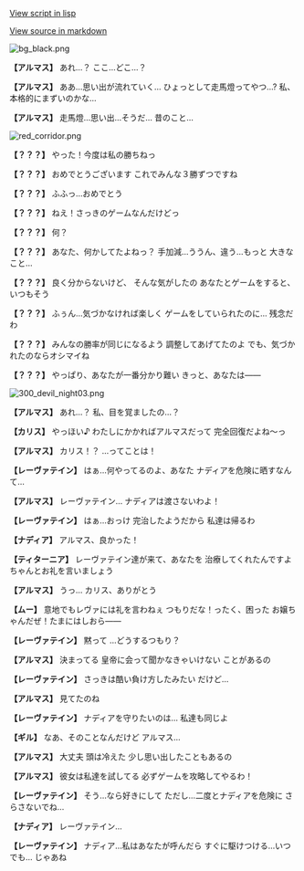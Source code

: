 [View script in lisp](../scripts/100604050.txt)

[View source in markdown](100604050.md)

![bg_black.png](../images/backgrounds/bg_black.png)

**【アルマス】**
あれ…？
ここ…どこ…？

**【アルマス】**
ああ…思い出が流れていく…
ひょっとして走馬燈ってやつ…?
私、本格的にまずいのかな…

**【アルマス】**
走馬燈…思い出…そうだ…
昔のこと…

![red_corridor.png](../images/backgrounds/red_corridor.png)

**【？？？】**
やった！今度は私の勝ちねっ

**【？？？】**
おめでとうございます
これでみんな３勝ずつですね

**【？？？】**
ふふっ…おめでとう

**【？？？】**
ねえ！さっきのゲームなんだけどっ

**【？？？】**
何？

**【？？？】**
あなた、何かしてたよねっ？
手加減…ううん、違う…もっと
大きなこと…

**【？？？】**
良く分からないけど、
そんな気がしたの
あなたとゲームをすると、いつもそう

**【？？？】**
ふぅん…気づかなければ楽しく
ゲームをしていられたのに…
残念だわ

**【？？？】**
みんなの勝率が同じになるよう
調整してあげてたのよ
でも、気づかれたのならオシマイね

**【？？？】**
やっぱり、あなたが一番分かり難い
きっと、あなたは――

![300_devil_night03.png](../images/backgrounds/300_devil_night03.png)

**【アルマス】**
あれ…？
私、目を覚ましたの…？

**【カリス】**
やっほい♪
わたしにかかればアルマスだって
完全回復だよね～っ

**【アルマス】**
カリス！？
…ってことは！

**【レーヴァテイン】**
はぁ…何やってるのよ、あなた
ナディアを危険に晒すなんて…

**【アルマス】**
レーヴァテイン…
ナディアは渡さないわよ！

**【レーヴァテイン】**
はぁ…おっけ
完治したようだから
私達は帰るわ

**【ナディア】**
アルマス、良かった！

**【ティターニア】**
レーヴァテイン達が来て、あなたを
治療してくれたんですよ
ちゃんとお礼を言いましょう

**【アルマス】**
うっ…
カリス、ありがとう

**【ムー】**
意地でもレヴァには礼を言わねぇ
つもりだな！ったく、困った
お嬢ちゃんだぜ！たまにはしおら――

**【レーヴァテイン】**
黙って
…どうするつもり？

**【アルマス】**
決まってる
皇帝に会って聞かなきゃいけない
ことがあるの

**【レーヴァテイン】**
さっきは酷い負け方したみたい
だけど…

**【アルマス】**
見てたのね

**【レーヴァテイン】**
ナディアを守りたいのは…
私達も同じよ

**【ギル】**
なあ、そのことなんだけど
アルマス…

**【アルマス】**
大丈夫
頭は冷えた
少し思い出したこともあるの

**【アルマス】**
彼女は私達を試してる
必ずゲームを攻略してやるわ！

**【レーヴァテイン】**
そう…なら好きにして
ただし…二度とナディアを危険に
さらさないでね…

**【ナディア】**
レーヴァテイン…

**【レーヴァテイン】**
ナディア…私はあなたが呼んだら
すぐに駆けつける…いつでも…
じゃあね